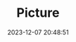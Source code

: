 ---
weight: 1
images:
- /images/edited/83.jpeg
title: Picture
date: 2023-12-07 20:48:51
tags: [luminar neo,work]
---